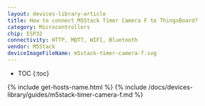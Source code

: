 ```yaml
---
layout: devices-library-article
title: How to connect M5Stack Timer Camera F to ThingsBoard?
category: Microcontrollers
chip: ESP32
connectivity: HTTP, MQTT, WIFI, Bluetooth
vendor: M5Stack
deviceImageFileName: m5stack-timer-camera-f.svg
---
```


* TOC
{:toc}

{% include get-hosts-name.html %}
{% include /docs/devices-library/guides/m5stack-timer-camera-f.md %}

